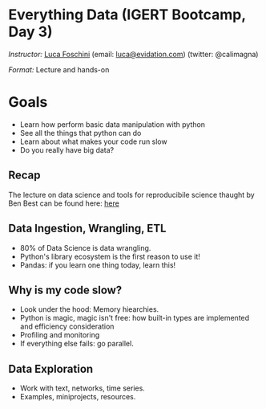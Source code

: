 # Everything Data (IGERT Bootcamp, Day 3)

*Instructor:* [Luca Foschini](www.lucafoschini.com) (email: luca@evidation.com) (twitter: @calimagna)

*Format:* Lecture and hands-on

# Goals
- Learn how perform basic data manipulation with python
- See all the things that python can do
- Learn about what makes your code run slow
- Do you really have big data? 

## Recap
  The lecture on data science and tools for reproducibile science thaught by Ben Best can be found here: [here](https://github.com/bbest/ucsb-network-data-science-2016/)

## Data Ingestion, Wrangling, ETL

  - 80% of Data Science is data wrangling. 
  - Python's library ecosystem is the first reason to use it!
  - Pandas: if you learn one thing today, learn this!

## Why is my code slow?

  - Look under the hood: Memory hiearchies.
  - Python is magic, magic isn't free: how built-in types are implemented and efficiency consideration
  - Profiling and monitoring
  - If everything else fails: go parallel. 
  
## Data Exploration
  - Work with text, networks, time series. 
  - Examples, miniprojects, resources.

